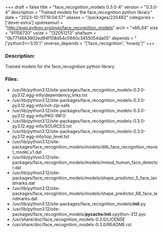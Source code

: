 +++
draft = false
title = "face_recognition_models 0.3.0-4"
version = "0.3.0-4"
description = "Trained models for the face_recognition python library"
date = "2023-10-11T19:04:57"
aliases = "/packages/220482"
categories = ['devel-extra']
upstreamurl = "http://pypi.python.org/pypi/face_recognition_models"
arch = "x86_64"
size = "91156720"
usize = "132051213"
sha1sum = "0b7714663902ed94f108d54c5940c3455054da05"
depends = "['python3>=3.10']"
reverse_depends = "['face_recognition', 'howdy']"
+++
### Description: 
Trained models for the face_recognition python library

### Files: 
* /usr/lib/python3.12/site-packages/face_recognition_models-0.3.0-py3.12.egg-info/dependency_links.txt
* /usr/lib/python3.12/site-packages/face_recognition_models-0.3.0-py3.12.egg-info/not-zip-safe
* /usr/lib/python3.12/site-packages/face_recognition_models-0.3.0-py3.12.egg-info/PKG-INFO
* /usr/lib/python3.12/site-packages/face_recognition_models-0.3.0-py3.12.egg-info/SOURCES.txt
* /usr/lib/python3.12/site-packages/face_recognition_models-0.3.0-py3.12.egg-info/top_level.txt
* /usr/lib/python3.12/site-packages/face_recognition_models/models/dlib_face_recognition_resnet_model_v1.dat
* /usr/lib/python3.12/site-packages/face_recognition_models/models/mmod_human_face_detector.dat
* /usr/lib/python3.12/site-packages/face_recognition_models/models/shape_predictor_5_face_landmarks.dat
* /usr/lib/python3.12/site-packages/face_recognition_models/models/shape_predictor_68_face_landmarks.dat
* /usr/lib/python3.12/site-packages/face_recognition_models/__init__.py
* /usr/lib/python3.12/site-packages/face_recognition_models/__pycache__/__init__.cpython-312.pyc
* /usr/share/doc/face_recognition_models-0.3.0/LICENSE
* /usr/share/doc/face_recognition_models-0.3.0/README.rst
